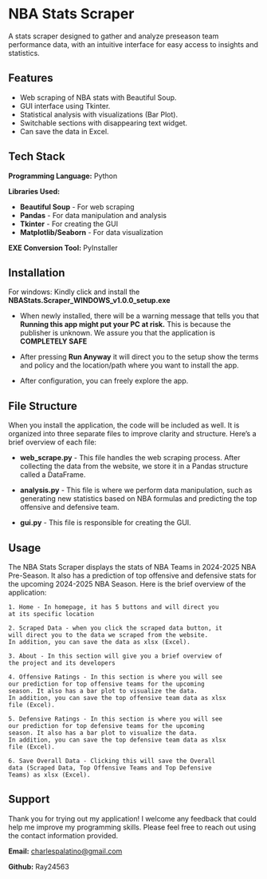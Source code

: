 
# NBA Stats Scraper

A stats scraper designed to gather and analyze preseason team performance data, with an intuitive interface for easy access to insights and statistics.


## Features

- Web scraping of NBA stats with Beautiful Soup.
- GUI interface using Tkinter.
- Statistical analysis with visualizations (Bar Plot).
- Switchable sections with disappearing text widget.
- Can save the data in Excel.


## Tech Stack


**Programming Language:** Python

**Libraries Used:** 
- **Beautiful Soup** - For web scraping
- **Pandas** - For data manipulation and analysis
- **Tkinter** - For creating the GUI
- **Matplotlib/Seaborn** - For data visualization

**EXE Conversion Tool:** PyInstaller


## Installation

For windows: Kindly click and install the **NBAStats.Scraper_WINDOWS_v1.0.0_setup.exe**

- When newly installed, there will be a warning message that tells you that **Running this app might put your PC at risk.** This is because the publisher is unknown. We assure you that the application is **COMPLETELY SAFE**

- After pressing **Run Anyway** it will direct you to the setup show the terms and policy and the location/path where you want to install the app.

- After configuration, you can freely explore the app.
    
## File Structure

When you install the application, the code will be included as well. It is organized into three separate files to improve clarity and structure. Here’s a brief overview of each file:

- **web_scrape.py** - This file handles the web scraping process. After collecting the data from the website, we store it in a Pandas structure called a DataFrame.

- **analysis.py** -  This file is where we perform data manipulation, such as generating new statistics based on NBA formulas and predicting the top offensive and defensive team.

- **gui.py** -  This file is responsible for creating the GUI.
## Usage

The NBA Stats Scraper displays the stats of NBA Teams in 2024-2025 NBA Pre-Season. It also has a prediction of top offensive and defensive stats for the upcoming 2024-2025 NBA Season. Here is the brief overview of the application:

    1. Home - In homepage, it has 5 buttons and will direct you 
    at its specific location

    2. Scraped Data - when you click the scraped data button, it
    will direct you to the data we scraped from the website.
    In addition, you can save the data as xlsx (Excel).

    3. About - In this section will give you a brief overview of
    the project and its developers

    4. Offensive Ratings - In this section is where you will see
    our prediction for top offensive teams for the upcoming 
    season. It also has a bar plot to visualize the data.
    In addition, you can save the top offensive team data as xlsx
    file (Excel).

    5. Defensive Ratings - In this section is where you will see
    our prediction for top defensive teams for the upcoming 
    season. It also has a bar plot to visualize the data.
    In addition, you can save the top defensive team data as xlsx
    file (Excel).

    6. Save Overall Data - Clicking this will save the Overall
    data (Scraped Data, Top Offensive Teams and Top Defensive
    Teams) as xlsx (Excel).


## Support

Thank you for trying out my application! I welcome any feedback that could help me improve my programming skills. Please feel free to reach out using the contact information provided.

**Email:** charlespalatino@gmail.com

**Github:** Ray24563
